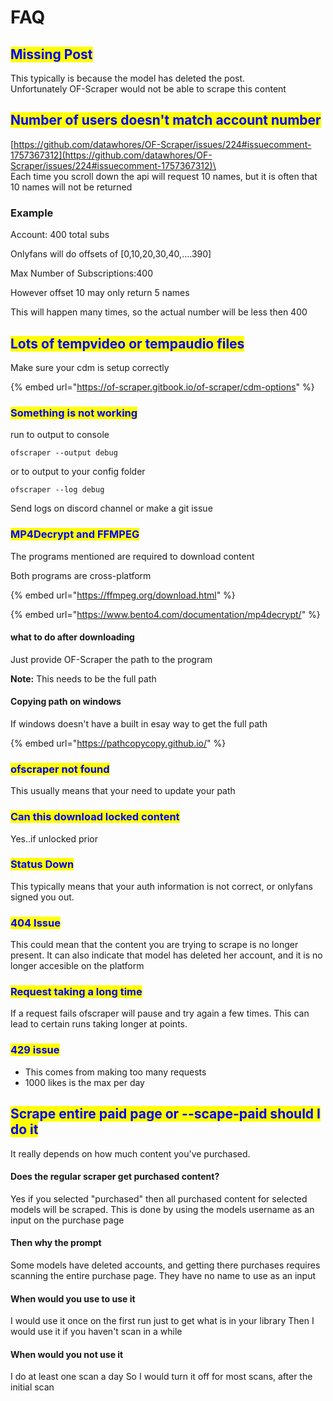 # FAQ

## <mark style="color:blue;">Missing Post</mark>

This typically is because the model has deleted the post.\
Unfortunately OF-Scraper would not be able to scrape this content

## <mark style="color:blue;">Number of users doesn't match account number</mark>

[https://github.com/datawhores/OF-Scraper/issues/224#issuecomment-1757367312](https://github.com/datawhores/OF-Scraper/issues/224#issuecomment-1757367312)\
\
Each time you scroll down the api will request 10 names, but it is often that 10 names will not be returned



### Example

Account: 400 total subs

Onlyfans will do offsets of \[0,10,20,30,40,....390]

Max Number of Subscriptions:400

However offset 10 may only return 5 names&#x20;

This will happen many times, so the actual number will be less then 400

###



## <mark style="color:blue;">Lots of tempvideo or tempaudio files</mark>

Make sure your cdm is setup correctly

{% embed url="https://of-scraper.gitbook.io/of-scraper/cdm-options" %}

### <mark style="color:blue;">Something is not working</mark>

run to output to console

```
ofscraper --output debug
```

or to output to your config folder

```
ofscraper --log debug
```

Send logs on discord channel or make a git issue

### <mark style="color:blue;">MP4Decrypt and FFMPEG</mark>

The programs mentioned are required to download content

Both programs are cross-platform

{% embed url="https://ffmpeg.org/download.html" %}

{% embed url="https://www.bento4.com/documentation/mp4decrypt/" %}

#### what to do after downloading

Just provide OF-Scraper the path to the program

**Note:** This needs to be the full path

#### Copying path on windows

If windows doesn't have a built in esay way to get the full path

{% embed url="https://pathcopycopy.github.io/" %}

### <mark style="color:blue;">ofscraper not found</mark>

This usually means that your need to update your path

### <mark style="color:blue;">Can this download locked content</mark>

Yes..if unlocked prior

### <mark style="color:blue;">Status Down</mark>

This typically means that your auth information is not correct, or onlyfans signed you out.

### <mark style="color:blue;">404 Issue</mark>

This could mean that the content you are trying to scrape is no longer present. It can also indicate that model has deleted her account, and it is no longer accesible on the platform

### <mark style="color:blue;">Request taking a long time</mark>

If a request fails ofscraper will pause and try again a few times. This can lead to certain runs taking longer at points.

### <mark style="color:blue;">429 issue</mark>

* This comes from making too many requests
* 1000 likes is the max per day

## <mark style="color:blue;">Scrape entire paid page or --scape-paid should I do it</mark>

It really depends on how much content you've purchased.

#### Does the regular scraper get purchased content?

Yes if you selected "purchased" then all purchased content for selected models will be scraped. This is done by using the models username as an input on the purchase page

#### Then why the prompt

Some models have deleted accounts, and getting there purchases requires scanning the entire purchase page. They have no name to use as an input

#### When would you use to use it&#x20;

I would use it once on the first run just to get what is in your library Then I would use it if you haven't scan in a while

#### When would you not use it

&#x20;I do at least one scan a day So I would turn it off for most scans, after the initial scan
